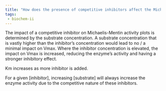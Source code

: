 ```yaml
---
title: "How does the presence of competitive inhibitors affect the Michaelis-Menten plots of enzyme-catalysed reactions? Explain the changes in Km and Vmax with increasing inhibitor concentrations. "
tags:
 - biochem-ii
---
```

The impact of a competitive inhibitor on Michaelis-Mentin activity plots is determined by the substrate concentration. A substrate concentration that is vastly higher than the inhibitor’s concentration would lead to no / a minimal impact on Vmax. Where the inhibitor concentration is elevated, the impact on Vmax is increased, reducing the enzyme’s activity and having a stronger inhibitory effect.  

Km increases as more inhibitor is added.  

For a given [inhibitor], increasing [substrate] will always increase the enzyme activity due to the competitive nature of these inhibitors.  
